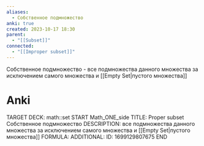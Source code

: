 ```yaml
---
aliases:
  - Собственное подмножество
anki: true
created: 2023-10-17 18:30
parent:
  - "[[Subset]]"
connected:
  - "[[Improper subset]]"
---
```


Собственное подмножество - все подмножества данного множества за исключением самого множества и [[Empty Set|пустого множества]]

# Anki
TARGET DECK: math::set
START
Math_ONE_side
TITLE: Proper subset
Собственное подмножество
DESCRIPTION: все подмножества данного множества за исключением самого множества и [[Empty Set|пустого множества]]
FORMULA: 
ADDITIONAL:
ID: 1699129807675
END












